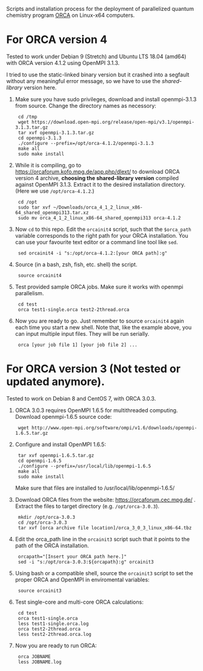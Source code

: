 Scripts and installation process for the deployment of parallelized quantum chemistry program [ORCA](https://orcaforum.kofo.mpg.de/app.php/portal) on Linux-x64 computers. 

# For ORCA version 4

Tested to work under Debian 9 (Stretch) and Ubuntu LTS 18.04 (amd64) with ORCA version 4.1.2 using OpenMPI 3.1.3. 

I tried to use the static-linked binary version but it crashed into a segfault without any meaningful error message, so we have to use the *shared-library* version here.

1. Make sure you have sudo privileges, download and install openmpi-3.1.3 from source. Change the directory names as necessory:

        cd /tmp
        wget https://download.open-mpi.org/release/open-mpi/v3.1/openmpi-3.1.3.tar.gz
        tar xvf openmpi-3.1.3.tar.gz
        cd openmpi-3.1.3
        ./configure --prefix=/opt/orca-4.1.2/openmpi-3.1.3
        make all
        sudo make install

2. While it is compiling, go to https://orcaforum.kofo.mpg.de/app.php/dlext/ to download ORCA version 4 archive, **choosing the shared-library version** compiled against OpenMPI 3.1.3. Extract it to the desired installation directory. (Here we use `/opt/orca-4.1.2`.)

        cd /opt
        sudo tar xvf ~/Downloads/orca_4_1_2_linux_x86-64_shared_openmpi313.tar.xz
        sudo mv orca_4_1_2_linux_x86-64_shared_openmpi313 orca-4.1.2

3. Now `cd` to this repo. Edit the `orcainit4` script, such that the `$orca_path` variable corresponds to the right path for your ORCA installation. You can use your favourite text editor or a command line tool like `sed`.

        sed orcainit4 -i "s:/opt/orca-4.1.2:[your ORCA path]:g"

4. Source (in a bash, zsh, fish, etc. shell) the script.

        source orcainit4

5. Test provided sample ORCA jobs. Make sure it works with openmpi parallelism.

        cd test
        orca test1-single.orca test2-2thread.orca

6. Now you are ready to go. Just remember to source `orcainit4` again each time you start a new shell. Note that, like the example above, you can input multiple input files. They will be run serially.

        orca [your job file 1] [your job file 2] ...


# For ORCA version 3 (Not tested or updated anymore).

Tested to work on Debian 8 and CentOS 7, with ORCA 3.0.3.

1. ORCA 3.0.3 requires OpenMPI 1.6.5 for multithreaded computing. Download openmpi-1.6.5 source code:  

        wget http://www.open-mpi.org/software/ompi/v1.6/downloads/openmpi-1.6.5.tar.gz

2. Configure and install OpenMPI 1.6.5:  

        tar xvf openmpi-1.6.5.tar.gz
        cd openmpi-1.6.5
        ./configure --prefix=/usr/local/lib/openmpi-1.6.5
        make all 
        sudo make install
    Make sure that files are installed to /usr/local/lib/openmpi-1.6.5/

3. Download ORCA files from the website: https://orcaforum.cec.mpg.de/ .  
Extract the files to target directory (e.g. `/opt/orca-3.0.3`).
        
        mkdir /opt/orca-3.0.3
        cd /opt/orca-3.0.3
        tar xvf [orca archive file location]/orca_3_0_3_linux_x86-64.tbz

4. Edit the orca_path line in the `orcainit3` script such that it points to the path of the ORCA installation.

        orcapath="[Insert your ORCA path here.]"
        sed -i "s:/opt/orca-3.0.3:${orcapath}:g" orcainit3

5. Using bash or a compatible shell, source the `orcainit3` script to set the proper ORCA and OpenMPI in enviromental variables:  

        source orcainit3

6. Test single-core and multi-core ORCA calculations:  

        cd test
        orca test1-single.orca
        less test1-single.orca.log
        orca test2-2thread.orca
        less test2-2thread.orca.log

7. Now you are ready to run ORCA:  

        orca JOBNAME
        less JOBNAME.log

